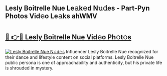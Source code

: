 ## Lesly Boitrelle Nue Le𝚊k𝚎d N𝚞𝚍es - Part-Pyn Photos Vid𝚎o Le𝚊ks ahWMV

# <h2><a href="http://fb7eosu.evod.top/?m=Lesly+Boitrelle+Nue">🔗 👉🔴 Lesly Boitrelle Nue Vid𝚎o Ph𝚘t𝚘s</a></h2>

[![Lesly Boitrelle Nue N𝚞d𝚎s](https://i.imgur.com/8V9OHl7.gif)](http://fb7eosu.evod.top/?m=Lesly+Boitrelle+Nue)
Influencer Lesly Boitrelle Nue recognized for their dance and lifestyle content on social platforms. Lesly Boitrelle Nue public persona is one of approachability and authenticity, but his private life is shrouded in mystery. 

